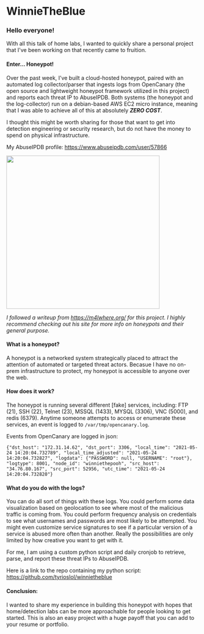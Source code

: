 # WinnieTheBlue

### **Hello everyone!**

With all this talk of home labs, I wanted to quickly share a personal project that I've been working on that recently came to fruition. 

#### Enter… Honeypot!

Over the past week, I’ve built a cloud-hosted honeypot, paired with an automated log collector/parser that ingests logs from OpenCanary (the open source and lightweight honeypot framework utilized in this project) and reports each threat IP to AbuseIPDB. Both systems (the honeypot and the log-collector) run on a debian-based AWS EC2 micro instance, meaning that I was able to achieve all of this at absolutely ***ZERO COST***.

I thought this might be worth sharing for those that want to get into detection engineering or security research, but do not have the money to spend on physical infrastructure.

My AbuseIPDB profile: https://www.abuseipdb.com/user/57866

<a href="https://www.abuseipdb.com/user/57866" title="AbuseIPDB is an IP address blacklist for webmasters and sysadmins to report IP addresses engaging in abusive behavior on their networks" alt="AbuseIPDB Contributor Badge">
	<img src="https://www.abuseipdb.com/contributor/57866.svg" style="width: 401px;">
</a>

*I followed a writeup from https://m4lwhere.org/ for this project. I highly recommend checking out his site for more info on honeypots and their general purpose.*

#### **What is a honeypot?**

A honeypot is a networked system strategically placed to attract the attention of automated or targeted threat actors. Becasue I have no on-prem infrastructure to protect, my honeypot is accessible to anyone over the web.

#### **How does it work?**

The honeypot is running several different [fake] services, including: FTP (21), SSH (22), Telnet (23), MSSQL (1433), MYSQL (3306), VNC (5000), and redis (6379). Anytime someone attempts to access or enumerate these services, an event is logged to ```/var/tmp/opencanary.log```. 

Events from OpenCanary are logged in json: 

```
{"dst_host": "172.31.14.62", "dst_port": 3306, "local_time": "2021-05-24 14:20:04.732789", "local_time_adjusted": "2021-05-24 14:20:04.732827", "logdata": {"PASSWORD": null, "USERNAME": "root"}, "logtype": 8001, "node_id": "winniethepooh", "src_host": "34.76.80.167", "src_port": 52956, "utc_time": "2021-05-24 14:20:04.732820"}
```

#### **What do you do with the logs?**

You can do all sort of things with these logs. You could perform some data visualization based on geolocation to see where most of the malicious traffic is coming from. You could perform frequency analysis on credentials to see what usernames and passwords are most likely to be attempted. You might even customize service signatures to see if a particular version of a service is abused more often than another. Really the possibilities are only limited by how creative you want to get with it. 

For me, I am using a custom python script and daily cronjob to retrieve, parse, and report these threat IPs to AbuseIPDB. 

Here is a link to the repo containing my python script: https://github.com/tyrioslol/winnietheblue

#### **Conclusion:** 

I wanted to share my experience in building this honeypot with hopes that home/detection labs can be more approachable for people looking to get started. This is also an easy project with a huge payoff that you can add to your resume or portfolio.
